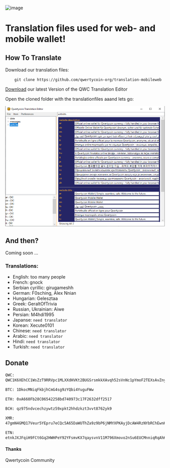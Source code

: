 ![image](https://cdn.qwertycoin.org/images/press/other/qwc-github-3.png)

# Translation files used for web- and mobile wallet!


## How To Translate
Download our translation files:
```
    git clone https://github.com/qwertycoin-org/translation-mobileweb
```

[Download][zip] our latest Version of the QWC Translation Editor

Open the cloned folder with the translationfiles aaand lets go: 

![screenshot-mainwindow](https://github.com/qwertycoin-org/JsonTranslationEditor/blob/master/QWCTranslationEditor/Assets/Images/screenshot1.png "Main Window")

## And then?

Coming soon ...


### Translations:
- English: too many people
- French: gnock
- Serbian cyrillic: girugameshh
- German: F0sching, Alex Nnian
- Hungarian: Gelesztaa
- Greek: GeraltOfTrivia
- Russian, Ukrainian: Aiwe
- Persian: M4hdi1995
- Japanse: ```need translator```
- Korean: Xecute0101
- Chinese: ```need translator```
- Arabic: ```need translator```
- Hindi: ```need translator```
- Turkish: ```need translator```

## Donate

```
QWC: QWC1K6XEhCC1WsZzT9RRVpc1MLXXdHVKt2BUGSrsmkkXAvqh52sVnNc1pYmoF2TEXsAvZnyPaZu8MW3S8EWHNfAh7X2xa63P7Y
```
```
BTC: 1DkocMNiqFkbjhCmG4sg9zYQbi4YuguFWw
```
```
ETH: 0xA660Fb28C06542258bd740973c17F2632dff2517
```
```
BCH: qz975ndvcechzywtz59xpkt2hhdzkzt3vvt8762yk9
```
```
XMR: 47gmN4GMQ17Veur5YEpru7eCQc5A65DaWUThZa9z9bP6jNMYXPKAyjDcAW4RzNYbRChEwnKu1H3qt9FPW9CnpwZgNscKawX
```
```
ETN: etnkJXJFqiH9FCt6Gq2HWHPeY92YFsmvKX7qaysvnV11M796Xmovo2nSu6EUCMnniqRqAhKX9AQp31GbG3M2DiVM3qRDSQ5Vwq
```

#### Thanks

Qwertycoin Community

[zip]: https://github.com/qwertycoin-org/JsonTranslationEditor/releases/download/v1.0.1/Qwertycoin-Translation-Editor_v1.0.1.7.zip
